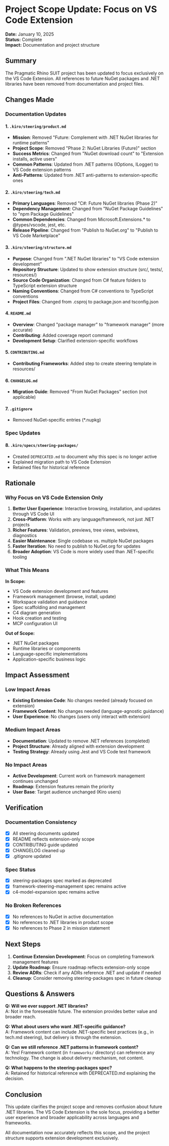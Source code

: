 # Project Scope Update: Focus on VS Code Extension

**Date:** January 10, 2025  
**Status:** Complete  
**Impact:** Documentation and project structure

## Summary

The Pragmatic Rhino SUIT project has been updated to focus exclusively on the VS Code Extension. All references to future NuGet packages and .NET libraries have been removed from documentation and project files.

## Changes Made

### Documentation Updates

#### 1. `.kiro/steering/product.md`
- **Mission**: Removed "Future: Complement with .NET NuGet libraries for runtime patterns"
- **Project Scope**: Removed "Phase 2: NuGet Libraries (Future)" section
- **Success Metrics**: Changed from "NuGet download count" to "Extension installs, active users"
- **Common Patterns**: Updated from .NET patterns (IOptions<T>, ILogger<T>) to VS Code extension patterns
- **Anti-Patterns**: Updated from .NET anti-patterns to extension-specific ones

#### 2. `.kiro/steering/tech.md`
- **Primary Languages**: Removed "C#: Future NuGet libraries (Phase 2)"
- **Dependency Management**: Changed from "NuGet Package Guidelines" to "npm Package Guidelines"
- **Common Dependencies**: Changed from Microsoft.Extensions.* to @types/vscode, jest, etc.
- **Release Pipeline**: Changed from "Publish to NuGet.org" to "Publish to VS Code Marketplace"

#### 3. `.kiro/steering/structure.md`
- **Purpose**: Changed from ".NET NuGet libraries" to "VS Code extension development"
- **Repository Structure**: Updated to show extension structure (src/, tests/, resources/)
- **Source Code Organization**: Changed from C# feature folders to TypeScript extension structure
- **Naming Conventions**: Changed from C# conventions to TypeScript conventions
- **Project Files**: Changed from .csproj to package.json and tsconfig.json

#### 4. `README.md`
- **Overview**: Changed "package manager" to "framework manager" (more accurate)
- **Contributing**: Added coverage report command
- **Development Setup**: Clarified extension-specific workflows

#### 5. `CONTRIBUTING.md`
- **Contributing Frameworks**: Added step to create steering template in resources/

#### 6. `CHANGELOG.md`
- **Migration Guide**: Removed "From NuGet Packages" section (not applicable)

#### 7. `.gitignore`
- Removed NuGet-specific entries (*.nupkg)

### Spec Updates

#### 8. `.kiro/specs/steering-packages/`
- Created `DEPRECATED.md` to document why this spec is no longer active
- Explained migration path to VS Code Extension
- Retained files for historical reference

## Rationale

### Why Focus on VS Code Extension Only

1. **Better User Experience**: Interactive browsing, installation, and updates through VS Code UI
2. **Cross-Platform**: Works with any language/framework, not just .NET projects
3. **Richer Features**: Validation, previews, tree views, webviews, diagnostics
4. **Easier Maintenance**: Single codebase vs. multiple NuGet packages
5. **Faster Iteration**: No need to publish to NuGet.org for updates
6. **Broader Adoption**: VS Code is more widely used than .NET-specific tooling

### What This Means

**In Scope:**
- VS Code extension development and features
- Framework management (browse, install, update)
- Workspace validation and guidance
- Spec scaffolding and management
- C4 diagram generation
- Hook creation and testing
- MCP configuration UI

**Out of Scope:**
- .NET NuGet packages
- Runtime libraries or components
- Language-specific implementations
- Application-specific business logic

## Impact Assessment

### Low Impact Areas
- **Existing Extension Code**: No changes needed (already focused on extension)
- **Framework Content**: No changes needed (language-agnostic guidance)
- **User Experience**: No changes (users only interact with extension)

### Medium Impact Areas
- **Documentation**: Updated to remove .NET references (completed)
- **Project Structure**: Already aligned with extension development
- **Testing Strategy**: Already using Jest and VS Code test framework

### No Impact Areas
- **Active Development**: Current work on framework management continues unchanged
- **Roadmap**: Extension features remain the priority
- **User Base**: Target audience unchanged (Kiro users)

## Verification

### Documentation Consistency
- [x] All steering documents updated
- [x] README reflects extension-only scope
- [x] CONTRIBUTING guide updated
- [x] CHANGELOG cleaned up
- [x] .gitignore updated

### Spec Status
- [x] steering-packages spec marked as deprecated
- [x] framework-steering-management spec remains active
- [x] c4-model-expansion spec remains active

### No Broken References
- [x] No references to NuGet in active documentation
- [x] No references to .NET libraries in product scope
- [x] No references to Phase 2 in mission statement

## Next Steps

1. **Continue Extension Development**: Focus on completing framework management features
2. **Update Roadmap**: Ensure roadmap reflects extension-only scope
3. **Review ADRs**: Check if any ADRs reference .NET and update if needed
4. **Cleanup**: Consider removing steering-packages spec in future cleanup

## Questions & Answers

**Q: Will we ever support .NET libraries?**  
A: Not in the foreseeable future. The extension provides better value and broader reach.

**Q: What about users who want .NET-specific guidance?**  
A: Framework content can include .NET-specific best practices (e.g., in tech.md steering), but delivery is through the extension.

**Q: Can we still reference .NET patterns in framework content?**  
A: Yes! Framework content (in `frameworks/` directory) can reference any technology. The change is about delivery mechanism, not content.

**Q: What happens to the steering-packages spec?**  
A: Retained for historical reference with DEPRECATED.md explaining the decision.

## Conclusion

This update clarifies the project scope and removes confusion about future .NET libraries. The VS Code Extension is the sole focus, providing a better user experience and broader applicability across languages and frameworks.

All documentation now accurately reflects this scope, and the project structure supports extension development exclusively.
